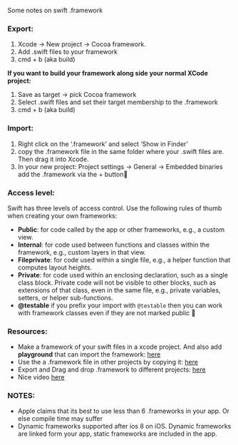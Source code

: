Some notes on swift .framework <!--more--> 

### Export:

1. Xcode -> New project -> Cocoa framework. 
2. Add .swift files to your framework
3. cmd + b (aka build)  

**If you want to build your framework along side your normal XCode project:**  

1. Save as target -> pick Cocoa framework 
2. Select .swift files and set their target membership to the .framework
3. cmd + b (aka build)

### Import:

1. Right click on the ‘.framework’ and select ‘Show in Finder’
2. copy the .framework file in the same folder where your .swift files are. Then drag it into Xcode.
3. In your new project: Project settings -> General -> Embedded binaries add the  .framework via the + button🔑


### Access level:

Swift has three levels of access control. Use the following rules of thumb when creating your own frameworks:  
- **Public**: for code called by the app or other frameworks, e.g., a custom view.  
- **Internal**: for code used between functions and classes within the framework, e.g., custom layers in that view.  
- **Fileprivate**: for code used within a single file, e.g., a helper function that computes layout heights.  
- **Private**: for code used within an enclosing declaration, such as a single class block. Private code will not be visible to other blocks, such as extensions of that class, even in the same file, e.g., private variables, setters, or helper sub-functions.  
- **@testable** if you prefix your import with ``@testable`` then you can work with framework classes even if they are not marked public 🔑  


### Resources:
- Make a framework of your swift files in a xcode project. And also add **playground** that can import the framework: [here](https://medium.com/@LogMaestro/adding-playgrounds-to-your-xcode-project-79d5ea0c7087#.q27u3w639) 
- Use the a .framework file in other projects by copying it: [here](https://www.youtube.com/watch?v=vChxJ_Nk6kI) 
- Export and Drag and drop .framework to different projects: [here](http://stackoverflow.com/a/40991398/5389500) 
- Nice video [here](https://realm.io/news/tryswift-jeff-hui-creating-a-swift-library/) 

### NOTES:

- Apple claims that its best to use less than 6 .frameworks in your app. Or else compile time may suffer
- Dynamic frameworks supported after ios 8 on iOS. Dynamic frameworks are linked form your app, static frameworks are included in the app.